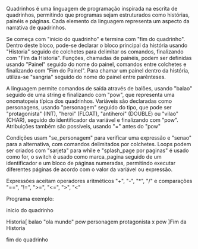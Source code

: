 Quadrinhos é uma linguagem de programação inspirada na escrita de quadrinhos, permitindo que programas sejam estruturados como histórias, painéis e páginas. Cada elemento da linguagem representa um aspecto da narrativa de quadrinhos.

Se começa com "inicio do quadrinho" e termina com "fim do quadrinho". Dentro deste bloco, pode-se declarar o bloco principal da história usando "Historia" seguido de colchetes para delimitar os comandos, finalizando com "Fim da Historia". Funções, chamadas de painéis, podem ser definidas usando "Painel" seguido do nome do painel, comandos entre colchetes e finalizando com "Fim do Painel". Para chamar um painel dentro da história, utiliza-se "sangria" seguido do nome do painel entre parênteses.

A linguagem permite comandos de saída através de balões, usando "balao" seguido de uma string e finalizando com "pow", que representa uma onomatopeia típica dos quadrinhos. Variáveis são declaradas como personagens, usando "personagem" seguido do tipo, que pode ser "protagonista" (INT), "heroi" (FLOAT), "antiheroi" (DOUBLE) ou "vilao" (CHAR), seguido do identificador da variável e finalizando com "pow". Atribuições também são possíveis, usando "=" antes do "pow"

Condições usam "se_personagem" para verificar uma expressão e "senao" para a alternativa, com comandos delimitados por colchetes. Loops podem ser criados com "sarjeta" para while e "splash_page por paginas" é usado como for, o switch é usado como marca_pagina seguido de um identificador e um bloco de páginas numeradas, permitindo executar diferentes páginas de acordo com o valor da variável ou expressão.  

Expressões aceitam operadores aritméticos "+", "-", "*", "/" e comparações "==", "!=", ">=", "<=", ">", "<"

Programa exemplo:

inicio do quadrinho

Historia[
  balao "ola mundo" pow
  personagem protagonista x pow
]Fim da Historia

fim do quadrinho
